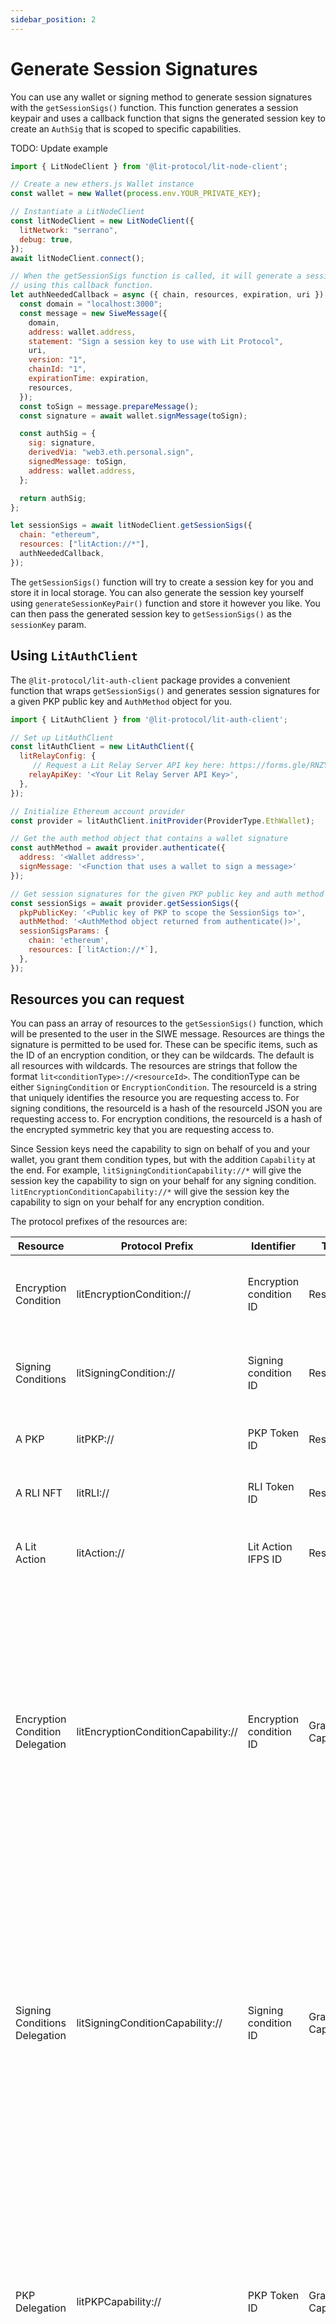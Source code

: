```yaml
---
sidebar_position: 2
---
```


# Generate Session Signatures

You can use any wallet or signing method to generate session signatures with the `getSessionSigs()` function. This function generates a session keypair and uses a callback function that signs the generated session key to create an `AuthSig` that is scoped to specific capabilities.

TODO: Update example

```javascript
import { LitNodeClient } from '@lit-protocol/lit-node-client';

// Create a new ethers.js Wallet instance
const wallet = new Wallet(process.env.YOUR_PRIVATE_KEY);

// Instantiate a LitNodeClient
const litNodeClient = new LitNodeClient({
  litNetwork: "serrano",
  debug: true,
});
await litNodeClient.connect();

// When the getSessionSigs function is called, it will generate a session key and sign it
// using this callback function.
let authNeededCallback = async ({ chain, resources, expiration, uri }) => {
  const domain = "localhost:3000";
  const message = new SiweMessage({
    domain,
    address: wallet.address,
    statement: "Sign a session key to use with Lit Protocol",
    uri,
    version: "1",
    chainId: "1",
    expirationTime: expiration,
    resources,
  });
  const toSign = message.prepareMessage();
  const signature = await wallet.signMessage(toSign);

  const authSig = {
    sig: signature,
    derivedVia: "web3.eth.personal.sign",
    signedMessage: toSign,
    address: wallet.address,
  };

  return authSig;
};

let sessionSigs = await litNodeClient.getSessionSigs({
  chain: "ethereum",
  resources: ["litAction://*"],
  authNeededCallback,
});
```

The `getSessionSigs()` function will try to create a session key for you and store it in local storage. You can also generate the session key yourself using `generateSessionKeyPair()` function and store it however you like. You can then pass the generated session key to `getSessionSigs()` as the `sessionKey` param.

## Using `LitAuthClient`

The `@lit-protocol/lit-auth-client` package provides a convenient function that wraps `getSessionSigs()` and generates session signatures for a given PKP public key and `AuthMethod` object for you.

```javascript
import { LitAuthClient } from '@lit-protocol/lit-auth-client';

// Set up LitAuthClient
const litAuthClient = new LitAuthClient({
  litRelayConfig: {
     // Request a Lit Relay Server API key here: https://forms.gle/RNZYtGYTY9BcD9MEA
    relayApiKey: '<Your Lit Relay Server API Key>',
  },
});

// Initialize Ethereum account provider
const provider = litAuthClient.initProvider(ProviderType.EthWallet);

// Get the auth method object that contains a wallet signature
const authMethod = await provider.authenticate({
  address: '<Wallet address>',
  signMessage: '<Function that uses a wallet to sign a message>'
});

// Get session signatures for the given PKP public key and auth method
const sessionSigs = await provider.getSessionSigs({
  pkpPublicKey: '<Public key of PKP to scope the SessionSigs to>',
  authMethod: '<AuthMethod object returned from authenticate()>',
  sessionSigsParams: {
    chain: 'ethereum',
    resources: [`litAction://*`],
  },
});
```

## Resources you can request

You can pass an array of resources to the `getSessionSigs()` function, which will be presented to the user in the SIWE message. Resources are things the signature is permitted to be used for. These can be specific items, such as the ID of an encryption condition, or they can be wildcards. The default is all resources with wildcards. The resources are strings that follow the format `lit<conditionType>://<resourceId>`. The conditionType can be either `SigningCondition` or `EncryptionCondition`. The resourceId is a string that uniquely identifies the resource you are requesting access to. For signing conditions, the resourceId is a hash of the resourceId JSON you are requesting access to. For encryption conditions, the resourceId is a hash of the encrypted symmetric key that you are requesting access to.

Since Session keys need the capability to sign on behalf of you and your wallet, you grant them condition types, but with the addition `Capability` at the end. For example, `litSigningConditionCapability://*` will give the session key the capability to sign on your behalf for any signing condition. `litEncryptionConditionCapability://*` will give the session key the capability to sign on your behalf for any encryption condition.

The protocol prefixes of the resources are:

| Resource                        | Protocol Prefix                     | Identifier              | Type                | Usage                                                                                                                                                                                                      |
| ------------------------------- | ----------------------------------- | ----------------------- | ------------------- | ---------------------------------------------------------------------------------------------------------------------------------------------------------------------------------------------------------- |
| Encryption Condition            | litEncryptionCondition://           | Encryption condition ID | Restrictive         | Specify which encryption conditions can be processed                                                                                                                                                       |
| Signing Conditions              | litSigningCondition://              | Signing condition ID    | Restrictive         | Specify which signing conditions can be processed                                                                                                                                                          |
| A PKP                           | litPKP://                           | PKP Token ID            | Restrictive         | Specify which PKPs can be used                                                                                                                                                                             |
| A RLI NFT                       | litRLI://                           | RLI Token ID            | Restrictive         | Specify which RLIs can be used                                                                                                                                                                             |
| A Lit Action                    | litAction://                        | Lit Action IFPS ID      | Restrictive         | Specify which Lit Actions can be called                                                                                                                                                                    |
| Encryption Condition Delegation | litEncryptionConditionCapability:// | Encryption condition ID | Granting Capability | Specify which encryption conditions can be processed on behalf of this user. Only the key in the URI field of this signature is authorized to actually use this resource. This is typically a session key. |
| Signing Conditions Delegation   | litSigningConditionCapability://    | Signing condition ID    | Granting Capability | Specify which signing conditions can be processed on behalf of the user. Only the key in the URI field of this signature is authorized to actually use this resource. This is typically a session key.     |
| PKP Delegation                  | litPKPCapability://                 | PKP Token ID            | Granting Capability | Specify which PLPs can be used on behalf of the user. Only the key in the URI field of this signature is authorized to actually use this resource. This is typically a session key.                        |
| RLI Delegation                  | litRLICapability://                 | RLI TokenID             | Granting Capability | Specify which RLIs can be used on behalf of the user. Only the key in the URI field of this signature is authorized to actually use this resource. This is typically a session key.                        |
| Lit Action Delegation           | litActionCapability://              | Lit Action IPFS ID      | Granting Capability | Specify which Lit Actions can be called on behalf of the user. Only the key in the URI field of this signature is authorized to actually use this resource. This is typically a session key.               |
|                                 |                                     |                         |                     |                                                                                                                                                                                                            |

## Clearing the stored session key and signature

If you want to clear the session key stored in the browser local storage, you can call the [`disconnectWeb3` method](https://js-sdk.litprotocol.com/functions/auth_browser_src.ethConnect.disconnectWeb3.html).